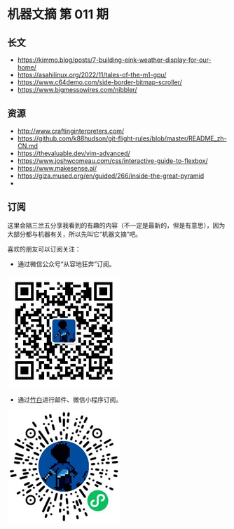 # 机器文摘 第 011 期

## 长文
- https://kimmo.blog/posts/7-building-eink-weather-display-for-our-home/
- https://asahilinux.org/2022/11/tales-of-the-m1-gpu/
- https://www.c64demo.com/side-border-bitmap-scroller/
- https://www.bigmessowires.com/nibbler/

## 资源
- http://www.craftinginterpreters.com/
- https://github.com/k88hudson/git-flight-rules/blob/master/README_zh-CN.md
- https://thevaluable.dev/vim-advanced/
- https://www.joshwcomeau.com/css/interactive-guide-to-flexbox/
- https://www.makesense.ai/
- https://giza.mused.org/en/guided/266/inside-the-great-pyramid
- 

## 订阅
这里会隔三岔五分享我看到的有趣的内容（不一定是最新的，但是有意思），因为大部分都与机器有关，所以先叫它“机器文摘”吧。

喜欢的朋友可以订阅关注：

- 通过微信公众号“从容地狂奔”订阅。

![](../weixin.jpg)

- 通过[竹白](https://zhubai.love/)进行邮件、微信小程序订阅。

![](../zhubai.jpg)